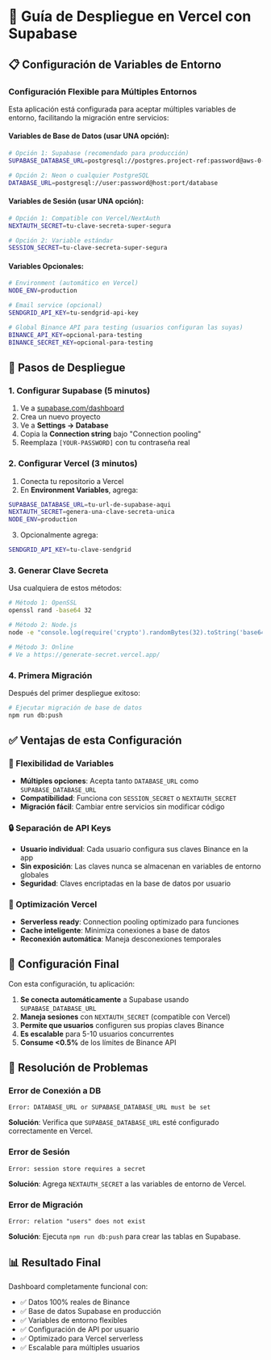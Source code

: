 # 🚀 Guía de Despliegue en Vercel con Supabase

## 📋 Configuración de Variables de Entorno

### Configuración Flexible para Múltiples Entornos

Esta aplicación está configurada para aceptar múltiples variables de entorno, facilitando la migración entre servicios:

#### Variables de Base de Datos (usar UNA opción):
```bash
# Opción 1: Supabase (recomendado para producción)
SUPABASE_DATABASE_URL=postgresql://postgres.project-ref:password@aws-0-region.pooler.supabase.com:6543/postgres?pgbouncer=true

# Opción 2: Neon o cualquier PostgreSQL
DATABASE_URL=postgresql://user:password@host:port/database
```

#### Variables de Sesión (usar UNA opción):
```bash
# Opción 1: Compatible con Vercel/NextAuth
NEXTAUTH_SECRET=tu-clave-secreta-super-segura

# Opción 2: Variable estándar
SESSION_SECRET=tu-clave-secreta-super-segura
```

#### Variables Opcionales:
```bash
# Environment (automático en Vercel)
NODE_ENV=production

# Email service (opcional)
SENDGRID_API_KEY=tu-sendgrid-api-key

# Global Binance API para testing (usuarios configuran las suyas)
BINANCE_API_KEY=opcional-para-testing
BINANCE_SECRET_KEY=opcional-para-testing
```

## 🔧 Pasos de Despliegue

### 1. Configurar Supabase (5 minutos)

1. Ve a [supabase.com/dashboard](https://supabase.com/dashboard)
2. Crea un nuevo proyecto
3. Ve a **Settings → Database**
4. Copia la **Connection string** bajo "Connection pooling"
5. Reemplaza `[YOUR-PASSWORD]` con tu contraseña real

### 2. Configurar Vercel (3 minutos)

1. Conecta tu repositorio a Vercel
2. En **Environment Variables**, agrega:

```bash
SUPABASE_DATABASE_URL=tu-url-de-supabase-aqui
NEXTAUTH_SECRET=genera-una-clave-secreta-unica
NODE_ENV=production
```

3. Opcionalmente agrega:
```bash
SENDGRID_API_KEY=tu-clave-sendgrid
```

### 3. Generar Clave Secreta

Usa cualquiera de estos métodos:

```bash
# Método 1: OpenSSL
openssl rand -base64 32

# Método 2: Node.js
node -e "console.log(require('crypto').randomBytes(32).toString('base64'))"

# Método 3: Online
# Ve a https://generate-secret.vercel.app/
```

### 4. Primera Migración

Después del primer despliegue exitoso:

```bash
# Ejecutar migración de base de datos
npm run db:push
```

## ✅ Ventajas de esta Configuración

### 🔄 Flexibilidad de Variables
- **Múltiples opciones**: Acepta tanto `DATABASE_URL` como `SUPABASE_DATABASE_URL`
- **Compatibilidad**: Funciona con `SESSION_SECRET` o `NEXTAUTH_SECRET`
- **Migración fácil**: Cambiar entre servicios sin modificar código

### 🔒 Separación de API Keys
- **Usuario individual**: Cada usuario configura sus claves Binance en la app
- **Sin exposición**: Las claves nunca se almacenan en variables de entorno globales
- **Seguridad**: Claves encriptadas en la base de datos por usuario

### 🚀 Optimización Vercel
- **Serverless ready**: Connection pooling optimizado para funciones
- **Cache inteligente**: Minimiza conexiones a base de datos
- **Reconexión automática**: Maneja desconexiones temporales

## 🎯 Configuración Final

Con esta configuración, tu aplicación:

1. **Se conecta automáticamente** a Supabase usando `SUPABASE_DATABASE_URL`
2. **Maneja sesiones** con `NEXTAUTH_SECRET` (compatible con Vercel)
3. **Permite que usuarios** configuren sus propias claves Binance
4. **Es escalable** para 5-10 usuarios concurrentes
5. **Consume <0.5%** de los límites de Binance API

## 🔧 Resolución de Problemas

### Error de Conexión a DB
```
Error: DATABASE_URL or SUPABASE_DATABASE_URL must be set
```
**Solución**: Verifica que `SUPABASE_DATABASE_URL` esté configurado correctamente en Vercel.

### Error de Sesión
```
Error: session store requires a secret
```
**Solución**: Agrega `NEXTAUTH_SECRET` a las variables de entorno de Vercel.

### Error de Migración
```
Error: relation "users" does not exist
```
**Solución**: Ejecuta `npm run db:push` para crear las tablas en Supabase.

## 📊 Resultado Final

Dashboard completamente funcional con:
- ✅ Datos 100% reales de Binance
- ✅ Base de datos Supabase en producción  
- ✅ Variables de entorno flexibles
- ✅ Configuración de API por usuario
- ✅ Optimizado para Vercel serverless
- ✅ Escalable para múltiples usuarios